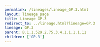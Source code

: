 ```yaml
---
permalink: /lineages/lineage_GP.3.html
layout: lineage_page
title: Lineage GP.3
redirect_to: ../lineage.html?lineage=GP.3
lineage: GP.3
parent: B.1.1.529.2.75.3.4.1.1.1.1.11
children: ['GP.3']
---
```

